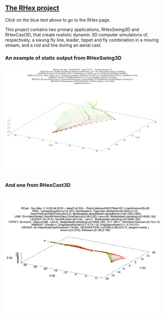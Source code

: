 ## [The RHex project](https://rhexman.github.io/RHex/)

Click on the blue text above to go to the RHex page.

This project contains two primary applications, RHexSwing3D and RHexCast3D, that create realistic dynamic 3D computer simulations of, respectively, a swung fly line, leader, tippet and fly combination in a moving stream, and a rod and line during an aerial cast.

### An example of static output from RHexSwing3D

![Swing example static plot](SwingExample.png)

### And one from RHexCast3D

![Swing example static plot](CastExample.png)
